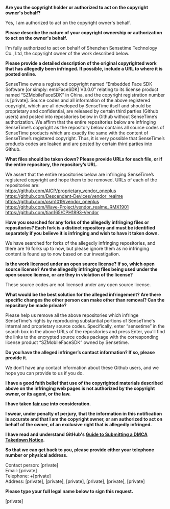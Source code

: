 **Are you the copyright holder or authorized to act on the copyright owner's behalf?**

Yes, I am authorized to act on the copyright owner's behalf.

**Please describe the nature of your copyright ownership or authorization to act on the owner's behalf.**

I'm fully authorized to act on behalf of Shenzhen Sensetime Technology Co., Ltd, the copyright owner of the work described below.

**Please provide a detailed description of the original copyrighted work that has allegedly been infringed. If possible, include a URL to where it is posted online.**

SenseTime owns a registered copyright named “Embedded Face SDK Software [or simply: embFaceSDK] V3.0.0” relating to its license product named “SZMobileFaceSDK” in China, and the copyright registration number is [private]. Source codes and all information of the above registered copyright, which are all developed by SenseTime itself and should be proprietary and confidential, are released by certain third parties (Github users) and posted into repositories below in Github without SenseTime’s authorization. We affirm that the entire repositories below are infringing SenseTime’s copyright as the repository below contains all source codes of SenseTime products which are exactly the same with the content of SenseTime’s registered copyright. Thus, it is very possible that SenseTime’s products codes are leaked and are posted by certain third parties into Github.

**What files should be taken down? Please provide URLs for each file, or if the entire repository, the repository’s URL.**

We assert that the entire repositories below are infringing SenseTime’s registered copyright and hope them to be removed. URLs of each of the repositories are:  
https://github.com/AICP/proprietary_vendor_oneplus  
https://github.com/Descendant-Devices/vendor_realme  
https://github.com/osm1019/vendor_oneplus  
https://github.com/Wave-Project/vendor_realme_RMX1901  
https://github.com/tian165/CPH1893-Vendor

**Have you searched for any forks of the allegedly infringing files or repositories? Each fork is a distinct repository and must be identified separately if you believe it is infringing and wish to have it taken down.**

We have searched for forks of the allegedly infringing repositories, and there are 16 forks up to now, but please ignore them as no infringing content is found up to now based on our investigation.

**Is the work licensed under an open source license? If so, which open source license? Are the allegedly infringing files being used under the open source license, or are they in violation of the license?**

These source codes are not licensed under any open source license.

**What would be the best solution for the alleged infringement? Are there specific changes the other person can make other than removal? Can the repository be made private?**

Please help us remove all the above repositories which infringe SenseTime's rights by reproducing substantial portions of SenseTime's internal and proprietary source codes. Specifically, enter “sensetime” in the search box in the above URLs of the repositories and press Enter, you’ll find the links to the encrypted source codes package with the corresponding license product “SZMobileFaceSDK” owned by Sensetime.

**Do you have the alleged infringer’s contact information? If so, please provide it.**

We don’t have any contact information about these Github users, and we hope you can provide to us if you do.

**I have a good faith belief that use of the copyrighted materials described above on the infringing web pages is not authorized by the copyright owner, or its agent, or the law.**

**I have taken <a href="https://www.lumendatabase.org/topics/22">fair use</a> into consideration.**

**I swear, under penalty of perjury, that the information in this notification is accurate and that I am the copyright owner, or am authorized to act on behalf of the owner, of an exclusive right that is allegedly infringed.**

**I have read and understand GitHub's <a href="https://docs.github.com/articles/guide-to-submitting-a-dmca-takedown-notice/">Guide to Submitting a DMCA Takedown Notice</a>.**

**So that we can get back to you, please provide either your telephone number or physical address.**

Contact person: [private]  
Email: [private]  
Telephone: +[private]  
Address: [private], [private], [private], [private], [private], [private]  

**Please type your full legal name below to sign this request.**

[private]

